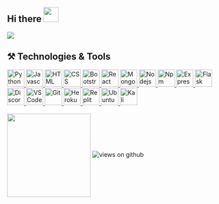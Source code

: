## Hi there <img src="https://raw.githubusercontent.com/hulkienesuysal/hulkienesuysal/main/img/hi.gif" width="35">

<img align="center" src="https://raw.githubusercontent.com/hulkienesuysal/hulkienesuysal/main/img/header.png">

## ⚒️ Technologies & Tools
<div>
  <a href="https://www.python.org/" target="blank">
    <img height="40" title="Python" src="https://raw.githubusercontent.com/hulkienesuysal/hulkienesuysal/main/img/python.png"/>
  </a>
  <a href="https://www.javascript.com/">
    <img height="40" title="Javascript" src="https://raw.githubusercontent.com/hulkienesuysal/hulkienesuysal/main/img/javascript.png"/>
  </a>
  <a href="https://www.w3schools.com/html/default.asp">
    <img height="40" title="HTML" src="https://raw.githubusercontent.com/hulkienesuysal/hulkienesuysal/main/img/html.png"/>
  </a>
  <a href="https://www.w3schools.com/css/default.asp">
    <img height="40" title="CSS" src="https://raw.githubusercontent.com/hulkienesuysal/hulkienesuysal/main/img/css.png"/>
  </a>
  <a href="https://getbootstrap.com/">
    <img height="40" title="Bootstrap" src="https://raw.githubusercontent.com/hulkienesuysal/hulkienesuysal/main/img/bootstrap.png"/>
  </a>
  <a href="https://reactjs.org/">
    <img height="40" title="React" src="https://raw.githubusercontent.com/hulkienesuysal/hulkienesuysal/main/img/react.png"/>
  </a>
  <a href="https://www.mongodb.com/">
    <img height="40" title="MongoDb" src="https://raw.githubusercontent.com/hulkienesuysal/hulkienesuysal/main/img/mongodb.png"/>
  </a>
  <a href="https://nodejs.org/en/">
    <img height="40" title="Nodejs" src="https://raw.githubusercontent.com/hulkienesuysal/hulkienesuysal/main/img/nodejs.png"/>
  </a>
  <a href="https://www.npmjs.com/">
    <img height="40" title="Npm" src="https://raw.githubusercontent.com/hulkienesuysal/hulkienesuysal/main/img/npm.png"/> 
  </a>
  <a href="https://expressjs.com/">
    <img height="40" title="Express" src="https://raw.githubusercontent.com/hulkienesuysal/hulkienesuysal/main/img/express-js.png"/>
  </a>
  <a href="https://flask.palletsprojects.com/">
    <img height="40" title="Flask" src="https://raw.githubusercontent.com/hulkienesuysal/hulkienesuysal/main/img/flask.png"/>
  </a>
  <a href="https://discordpy.readthedocs.io/en/stable/">
    <img height="40" title="Discord" src="https://raw.githubusercontent.com/hulkienesuysal/hulkienesuysal/main/img/discord.jpg"/>
  </a>
  <a href="https://code.visualstudio.com/">
    <img height="40" title="VSCode" src="https://raw.githubusercontent.com/hulkienesuysal/hulkienesuysal/main/img/vscode.png"/>
  </a>
  <a href="https://git-scm.com/">
    <img height="40" title="Git" src="https://raw.githubusercontent.com/hulkienesuysal/hulkienesuysal/main/img/git.png"/>
  </a>
  <a href="https://www.heroku.com/">
    <img height="40" title="Heroku" src="https://raw.githubusercontent.com/hulkienesuysal/hulkienesuysal/main/img/heroku.png"/>
  </a>
  <a href="https://replit.com/">
    <img height="40" title="Replit" src="https://raw.githubusercontent.com/hulkienesuysal/hulkienesuysal/main/img/replit.png"/>
  </a>
  <a href="https://ubuntu.com/">
    <img height="40" title="Ubuntu" src="https://raw.githubusercontent.com/hulkienesuysal/hulkienesuysal/main/img/ubuntu.png"/>
  </a>
  <a href="https://www.kali.org/">
    <img height="40" title="Kali Linux" src="https://raw.githubusercontent.com/hulkienesuysal/hulkienesuysal/main/img/kalilinux.png"/>
  </a>
</div>

<br>

<img align="center" height="195px" src="https://github-readme-stats.vercel.app/api/top-langs/?username=hulkienesuysal&text_color=FFFFFF&bg_color=000000&title_color=94b4a4&langs_count=15&layout=compact&hide_border=true"/>

<img src="https://komarev.com/ghpvc/?username=hulkienesuysal575&label=Views&color=brightgreen&style=flat-square" alt="views on github" />
